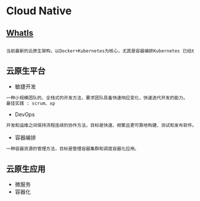 # Cloud Native

## [WhatIs](WhatIs.md)

## 
```md
当前最新的云原生架构，以Docker+Kubernetes为核心，尤其是容器编排Kubernetes 已经成为事实上的行业标准。
```

## 云原生平台
* 敏捷开发
```md
一种小规模团队的、全栈式的开发方法，要求团队具备快速响应变化，快速迭代开发的能力。
最佳实践 : scrum、xp
```
* DevOps
```md
开发和运维之间保持流程连续的协作方法，目标是快速、频繁且更可靠地构建、测试和发布软件。
```
* 容器编排
```md
一种容器资源的管理方法，目标是管理容器集群和调度容器化应用。
```
## 云原生应用
* 微服务
* 容器化



